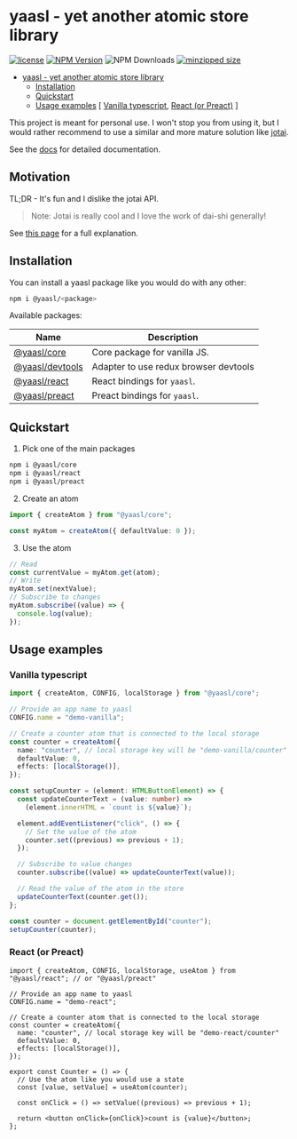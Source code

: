 # yaasl - yet another atomic store library

[![license](https://badgen.net/npm/license/@yaasl/core)](./LICENSE) [![NPM Version](https://badgen.net/npm/v/@yaasl/core)](https://www.npmjs.com/package/@yaasl/core) ![NPM Downloads](https://badgen.net/npm/dw/@yaasl/core) [![minzipped size](https://badgen.net/bundlephobia/minzip/@yaasl/core)](https://bundlephobia.com/package/@yaasl/core)

<!-- >> TOC >> -->

- [yaasl - yet another atomic store library](#yaasl---yet-another-atomic-store-library)
  - [Installation](#installation)
  - [Quickstart](#quickstart)
  - [Usage examples](#usage-examples) [ [Vanilla typescript](#vanilla-typescript), [React (or Preact)](#react-or-preact) ]
  <!-- << TOC << -->

This project is meant for personal use.
I won't stop you from using it, but I would rather recommend to use a similar
and more mature solution like [jotai](https://jotai.org/).

See the [docs](https://prettycoffee.github.io/yaasl/) for detailed documentation.

## Motivation

TL;DR - It's fun and I dislike the jotai API.

> Note: Jotai is really cool and I love the work of dai-shi generally!

See [this page](https://prettycoffee.github.io/yaasl/#/pages/motivation) for a full explanation.

## Installation

You can install a yaasl package like you would do with any other:

```sh
npm i @yaasl/<package>
```

Available packages:

| Name                                                             | Description                           |
| ---------------------------------------------------------------- | ------------------------------------- |
| [@yaasl/core](https://www.npmjs.com/package/@yaasl/core)         | Core package for vanilla JS.          |
| [@yaasl/devtools](https://www.npmjs.com/package/@yaasl/devtools) | Adapter to use redux browser devtools |
| [@yaasl/react](https://www.npmjs.com/package/@yaasl/react)       | React bindings for `yaasl`.           |
| [@yaasl/preact](https://www.npmjs.com/package/@yaasl/preact)     | Preact bindings for `yaasl`.          |

## Quickstart

1. Pick one of the main packages

```sh
npm i @yaasl/core
npm i @yaasl/react
npm i @yaasl/preact
```

2. Create an atom

```ts
import { createAtom } from "@yaasl/core";

const myAtom = createAtom({ defaultValue: 0 });
```

3. Use the atom

```ts
// Read
const currentValue = myAtom.get(atom);
// Write
myAtom.set(nextValue);
// Subscribe to changes
myAtom.subscribe((value) => {
  console.log(value);
});
```

## Usage examples

### Vanilla typescript

```ts
import { createAtom, CONFIG, localStorage } from "@yaasl/core";

// Provide an app name to yaasl
CONFIG.name = "demo-vanilla";

// Create a counter atom that is connected to the local storage
const counter = createAtom({
  name: "counter", // local storage key will be "demo-vanilla/counter"
  defaultValue: 0,
  effects: [localStorage()],
});

const setupCounter = (element: HTMLButtonElement) => {
  const updateCounterText = (value: number) =>
    (element.innerHTML = `count is ${value}`);

  element.addEventListener("click", () => {
    // Set the value of the atom
    counter.set((previous) => previous + 1);
  });

  // Subscribe to value changes
  counter.subscribe((value) => updateCounterText(value));

  // Read the value of the atom in the store
  updateCounterText(counter.get());
};

const counter = document.getElementById("counter");
setupCounter(counter);
```

### React (or Preact)

```tsx
import { createAtom, CONFIG, localStorage, useAtom } from "@yaasl/react"; // or "@yaasl/preact"

// Provide an app name to yaasl
CONFIG.name = "demo-react";

// Create a counter atom that is connected to the local storage
const counter = createAtom({
  name: "counter", // local storage key will be "demo-react/counter"
  defaultValue: 0,
  effects: [localStorage()],
});

export const Counter = () => {
  // Use the atom like you would use a state
  const [value, setValue] = useAtom(counter);

  const onClick = () => setValue((previous) => previous + 1);

  return <button onClick={onClick}>count is {value}</button>;
};
```
